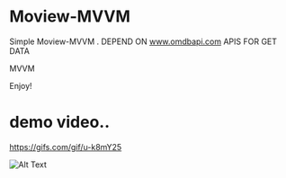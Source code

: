 # Moview-MVVM

Simple Moview-MVVM . DEPEND ON www.omdbapi.com APIS FOR GET DATA

MVVM



Enjoy!

#  demo video..


https://gifs.com/gif/u-k8mY25


![Alt Text](https://j.gifs.com/k8mY25.gif)
